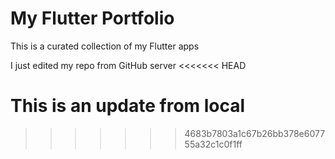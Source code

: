 # My Flutter Portfolio
This is a curated collection of my Flutter apps

I just edited my repo from GitHub server
<<<<<<< HEAD


This is an update from local
=======
>>>>>>> 4683b7803a1c67b26bb378e607755a32c1c0f1ff
